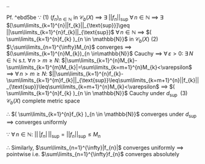 ..

Pf. ^ebd5be
$\because$  (1)
   $(f_{n})_{n \in \mathbb{N}}$ in $\mathcal{C}_{b}(X)$
   $\implies$ $\exists$ $||f_{n}||_{\text{sup}}$  $\forall\,{n \in \mathbb{N}}$
   $\implies$ $\exists$ $[\sum\limits_{k=1}^{n}||f_{k}||_{\text{sup}}]\geq ||\sum\limits_{k=1}^{n}f_{k}||_{\text{sup}}$  $\forall\,n \in\mathbb{N}$ $\implies$ $( \sum\limits_{k=1}^{n}f_{k} )_{n \in \mathbb{N}}$ in $\mathcal{C}_{b}(X)$
   (2)
   $\;\sum\limits_{n=1}^{\infty}M_{n}$ converges
   $\implies$ $(\sum\limits_{k=1}^{n}M_{k})_{n \in\mathbb{N}}$ Cauchy
   $\implies$ $\forall\,\varepsilon>0$:  $\exists\,N\in\mathbb{N}$  s.t. $\forall\,n>m\geq N$:  $|\sum\limits_{k=1}^{n}M_{k}-\sum\limits_{k=1}^{m}M_{k}|=\sum\limits_{k=m+1}^{n}M_{k}<\varepsilon$
   $\implies$ $\forall\,n>m\geq N$:  $||\sum\limits_{k=1}^{n}f_{k}-\sum\limits_{k=1}^{m}f_{k}||_{\text{sup}}\leq\sum\limits_{k=m+1}^{n}||f_{k}||_{\text{sup}}\leq\sum\limits_{k=m+1}^{n}M_{k}<\varepsilon$
   $\implies$ $( \sum\limits_{k=1}^{n}f_{k} )_{n \in \mathbb{N}}$ Cauchy under $d_{\sup\,}$
   (3)
   $\mathcal{C}_{b}(X)$ complete metric space

$\therefore$  $( \sum\limits_{k=1}^{n}f_{k} )_{n \in \mathbb{N}}$ converges under $d_{\text{sup}}$ $\implies$ converges uniformly

$\because$  $\forall\,n \in \mathbb{N}$:  $||\,|f_{n}|\,||_{\text{sup}}=||f_{n}||_{\text{sup}}\leq M_{n}$

$\therefore$  Similarly, $\sum\limits_{n=1}^{\infty}|f_{n}|$  converges uniformly $\implies$ pointwise
   i.e.  $\sum\limits_{n=1}^{\infty}f_{n}$ converges absolutely